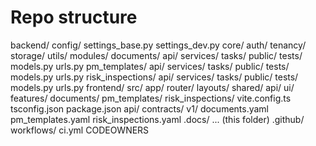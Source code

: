 # Repo structure

backend/
  config/
    settings_base.py
    settings_dev.py
  core/
    auth/
    tenancy/
    storage/
    utils/
  modules/
    documents/
      api/
      services/
      tasks/
      public/
      tests/
      models.py
      urls.py
    pm_templates/
      api/
      services/
      tasks/
      public/
      tests/
      models.py
      urls.py
    risk_inspections/
      api/
      services/
      tasks/
      public/
      tests/
      models.py
      urls.py
frontend/
  src/
    app/
      router/
      layouts/
      shared/
        api/
        ui/
    features/
      documents/
      pm_templates/
      risk_inspections/
  vite.config.ts
  tsconfig.json
  package.json
api/
  contracts/
    v1/
      documents.yaml
      pm_templates.yaml
      risk_inspections.yaml
.docs/
  ... (this folder)
.github/
  workflows/
    ci.yml
CODEOWNERS